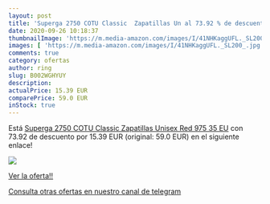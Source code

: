 ```yaml
---
layout: post
title: 'Superga 2750 COTU Classic  Zapatillas Un al 73.92 % de descuento'
date: 2020-09-26 10:18:37
thumbnailImage: 'https://m.media-amazon.com/images/I/41NHKaggUFL._SL200_.jpg'
images: [ 'https://m.media-amazon.com/images/I/41NHKaggUFL._SL200_.jpg' ]
comments: true
category: ofertas
author: ring
slug: B002WGHYUY
description:
actualPrice: 15.39 EUR
comparePrice: 59.0 EUR
inStock: true
---
```


Está [Superga 2750 COTU Classic  Zapatillas Unisex  Red 975  35 EU](https://www.amazon.com/dp/B002WGHYUY/?tag=redken08-20) con 73.92 de descuento por 15.39 EUR (original: 59.0 EUR) en el siguiente enlace!

[![](https://m.media-amazon.com/images/I/41NHKaggUFL._SL200_.jpg)](https://www.amazon.com/dp/B002WGHYUY/?tag=redken08-20)

[Ver la oferta!!](https://www.amazon.com/dp/B002WGHYUY/?tag=redken08-20)

[Consulta otras ofertas en nuestro canal de telegram](https://t.me/s/ofertas25)

